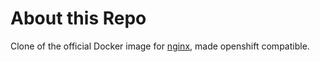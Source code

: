 # About this Repo

Clone of the official Docker image for [nginx](https://registry.hub.docker.com/_/nginx/), made openshift compatible.
